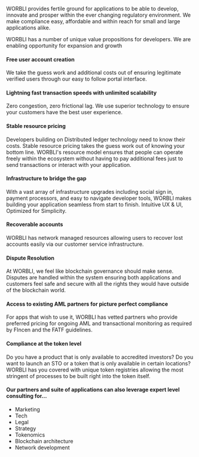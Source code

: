 
WORBLI provides fertile ground for applications to be able to develop, innovate and prosper within the ever changing regulatory environment. We make compliance easy, affordable and within reach for small and large applications alike.

WORBLI has a number of unique value propositions for developers. We are enabling opportunity for expansion and growth

#### Free user account creation

We take the guess work and additional costs out of ensuring legitimate verified users through our easy to follow portal interface.

#### Lightning fast transaction speeds with unlimited scalability

Zero congestion, zero frictional lag. We use superior technology to ensure your customers have the best user experience.

#### Stable resource pricing

Developers building on Distributed ledger technology need to know their costs. Stable resource pricing takes the guess work out of knowing your bottom line. WORBLI's resource model ensures that people can operate freely within the ecosystem without having to pay additional fees just to send transactions or interact with your application.

#### Infrastructure to bridge the gap

With a vast array of infrastructure upgrades including social sign in, payment processors, and easy to navigate developer tools, WORBLI makes building your application seamless from start to finish. Intuitive UX & UI, Optimized for Simplicity.

#### Recoverable accounts

WORBLI has network managed resources allowing users to recover lost accounts easily via our customer service infrastructure.

#### Dispute Resolution

At WORBLI, we feel like blockchain governance should make sense. Disputes are handled within the system ensuring both applications and customers feel safe and secure with all the rights they would have outside of the blockchain world.

#### Access to existing AML partners for picture perfect compliance

For apps that wish to use it, WORBLI has vetted partners who provide preferred pricing for ongoing AML and transactional monitoring as required by FIncen and the FATF guidelines.

#### Compliance at the token level

Do you have a product that is only available to accredited investors? Do you want to launch an STO or a token that is only available in certain locations? WORBLI has you covered with unique token registries allowing the most stringent of processes to be built right into the token itself.

#### Our partners and suite of applications can also leverage expert level consulting for...

-   Marketing
-   Tech
-   Legal
-   Strategy
-   Tokenomics
-   Blockchain architecture
-   Network development
